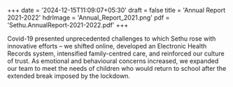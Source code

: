 +++
date = '2024-12-15T11:09:07+05:30'
draft = false
title = 'Annual Report 2021-2022'
hdrImage = 'Annual_Report_2021.png'
pdf = 'Sethu.AnnualReport-2021-2022.pdf'
+++

Covid-19 presented unprecedented challenges to which Sethu rose with innovative efforts – we shifted online, developed an Electronic Health Records system, intensified family-centred care, and reinforced our culture of trust. As emotional and behavioural concerns increased, we expanded our team to meet the needs of children who would return to school after the extended break imposed by the lockdown.
